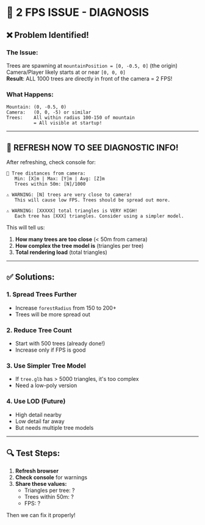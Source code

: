 # 🐛 **2 FPS ISSUE - DIAGNOSIS**

## ❌ **Problem Identified!**

### **The Issue:**

Trees are spawning at `mountainPosition = [0, -0.5, 0]` (the origin)  
Camera/Player likely starts at or near `[0, 0, 0]`  
**Result**: ALL 1000 trees are directly in front of the camera = 2 FPS!

### **What Happens:**

```
Mountain: (0, -0.5, 0)
Camera:   (0, 0, -5) or similar
Trees:    All within radius 100-150 of mountain
          = All visible at startup!
```

---

## 🚀 **REFRESH NOW TO SEE DIAGNOSTIC INFO!**

After refreshing, check console for:

```
📏 Tree distances from camera:
   Min: [X]m | Max: [Y]m | Avg: [Z]m
   Trees within 50m: [N]/1000

⚠️ WARNING: [N] trees are very close to camera!
   This will cause low FPS. Trees should be spread out more.

⚠️ WARNING: [XXXXX] total triangles is VERY HIGH!
   Each tree has [XXX] triangles. Consider using a simpler model.
```

This will tell us:

1. **How many trees are too close** (< 50m from camera)
2. **How complex the tree model is** (triangles per tree)
3. **Total rendering load** (total triangles)

---

## ✅ **Solutions:**

### **1. Spread Trees Further**

- Increase `forestRadius` from 150 to 200+
- Trees will be more spread out

### **2. Reduce Tree Count**

- Start with 500 trees (already done!)
- Increase only if FPS is good

### **3. Use Simpler Tree Model**

- If `tree.glb` has > 5000 triangles, it's too complex
- Need a low-poly version

### **4. Use LOD (Future)**

- High detail nearby
- Low detail far away
- But needs multiple tree models

---

## 🔍 **Test Steps:**

1. **Refresh browser**
2. **Check console** for warnings
3. **Share these values:**
   - Triangles per tree: ?
   - Trees within 50m: ?
   - FPS: ?

Then we can fix it properly!
